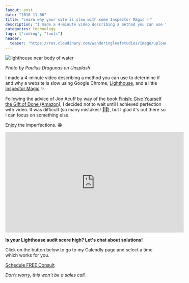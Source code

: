 ```yaml
---
layout: post
date: "2018-11-06"
title: "Learn why your site is slow with some Inspector Magic ✨"
description: "I made a 4-minute video describing a method you can use to determine if and why a website is slow using Google Chrome, Lighthouse, and a little Inspector Magic ✨."
categories: technology
tags: ["coding", "tools"]
header:
  teaser: "https://res.cloudinary.com/wanderingleafstudios/image/upload/b_auto,c_pad,g_center,h_630,w_1200/v1537890988/chrisjmears.com/blog/paulius-dragunas-615325-unsplash.jpg"
---
```


![lighthouse near body of water](https://res.cloudinary.com/wanderingleafstudios/image/upload/v1542138192/chrisjmears.com/blog/paulius-dragunas-615325-unsplash.jpg)

<div class="text-right text-gray-500 text-sm mb-6">
  <em>Photo by Paulius Dragunas on Unsplash</em>
</div>

I made a 4-minute video describing a method you can use to determine if and why a website is slow using Google Chrome, [Lighthouse](https://developers.google.com/web/tools/lighthouse/), and a little [Inspector Magic](https://developers.google.com/web/tools/chrome-devtools/) ✨.

Following the advice of Jon Acuff by way of the book [Finish: Give Yourself the Gift of Done (Amazon)](https://www.amazon.com/Finish-Give-Yourself-Gift-Done/dp/B074P95LWW/ref=tmm_aud_swatch_0?_encoding=UTF8&qid=&sr=), I decided not to wait until I achieved perfection with video. It was difficult (so many mistakes! 🤦‍♂️), but I glad it's out there so I can focus on something else.

Enjoy the imperfections. 😁

<div class="video-container">
  <iframe title="Learn why your site is slow with some Inspector Magic" width="560" height="315" src="https://www.youtube.com/embed/2kX28-DmfE8" frameborder="0" allow="accelerometer; autoplay; encrypted-media; gyroscope; picture-in-picture" allowfullscreen></iframe>
</div>

<div class="text-center mt-10 border bg-gray-100 p-6">
  <p>
    <strong class="text-2xl">Is your Lighthouse audit score high? Let's chat about solutions!</strong>
  </p>
  <p>
    Click on the button below to go to my Calendly page and select a time which works for you.
  </p>
  <p>
    <a href="https://calendly.com/chrisjmears/website-woes-intro" class="js-event-track bg-green-700 border-2 border-white hover:bg-green-500 font-semibold py-3 px-5 rounded shadow-md hover:shadow-none text-2xl inline-block no-underline">
      <span class="text-white">Schedule FREE Consult</span>
    </a>
  </p>
  <p>
    <em class="text-base">Don't worry, this won't be a sales call.</em>
  </p>
</div>

